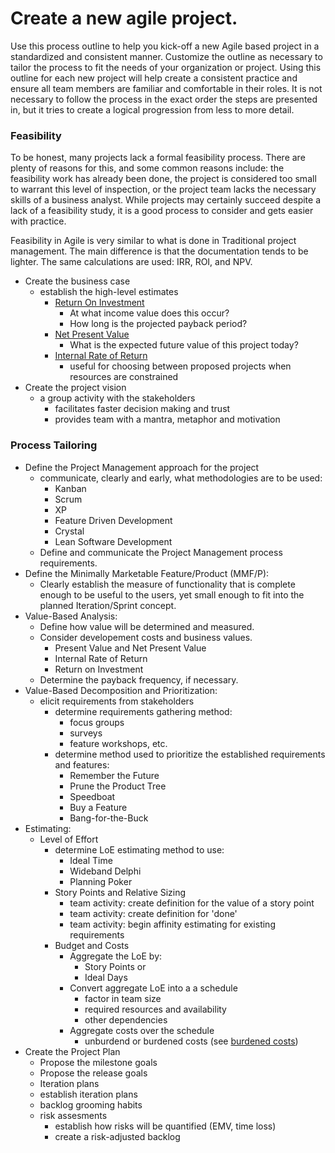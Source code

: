 # Create a new agile project.

Use this process outline to help you kick-off a new Agile based project in a standardized and consistent manner.  Customize the outline as necessary to tailor the process to fit the needs of your organization or project.  Using this outline for each new project will help create a consistent practice and ensure all team members are familiar and comfortable in their roles.  It is not necessary to follow the process in the exact order the steps are presented in, but it tries to create a logical progression from less to more detail.  

### Feasibility
To be honest, many projects lack a formal feasibility process. There are plenty of reasons for this, and some common reasons include: the feasibility work has already been done, the project is considered too small to warrant this level of inspection, or the project team lacks the necessary skills of a business analyst.  While projects may certainly succeed despite a lack of a feasibility study, it is a good process to consider and gets easier with practice.  

Feasibility in Agile is very similar to what is done in Traditional project management.  The main difference is that the documentation tends to be lighter.  The same calculations are used: IRR, ROI, and NPV.

* Create the business case
  * establish the high-level estimates
    * [Return On Investment](calculate-value.md)
      * At what income value does this occur?
      * How long is the projected payback period?
    * [Net Present Value](calculate-value.md)
      * What is the expected future value of this project today?
    * [Internal Rate of Return](calculate-value.md)
      * useful for choosing between proposed projects when resources are constrained
* Create the project vision
  * a group activity with the stakeholders
    * facilitates faster decision making and trust
    * provides team with a mantra, metaphor and motivation

### Process Tailoring

  * Define the Project Management approach for the project
    * communicate, clearly and early, what methodologies are to be used:
	  - Kanban
	  - Scrum
	  - XP
	  - Feature Driven Development
	  - Crystal
	  - Lean Software Development
	* Define and communicate the Project Management process requirements.
* Define the Minimally Marketable Feature/Product (MMF/P):
  * Clearly establish the measure of functionality that is complete enough to be useful to the users, yet small enough to fit into the planned Iteration/Sprint concept.
* Value-Based Analysis:
  * Define how value will be determined and measured.
  * Consider developement costs and business values.
    - Present Value and Net Present Value
	- Internal Rate of Return
	- Return on Investment
  * Determine the payback frequency, if necessary.
* Value-Based Decomposition and Prioritization:
  * elicit requirements from stakeholders
    - determine requirements gathering method:
	  - focus groups
	  - surveys
	  - feature workshops, etc.
	- determine method used to prioritize the established requirements and features:
	  - Remember the Future
	  - Prune the Product Tree
	  - Speedboat
	  - Buy a Feature
	  - Bang-for-the-Buck
* Estimating:
  * Level of Effort
    - determine LoE estimating method to use:
	  - Ideal Time
	  - Wideband Delphi
	  - Planning Poker
	- Story Points and Relative Sizing 
	  - team activity: create definition for the value of a story point
	  - team activity: create definition for 'done'
	  - team activity: begin affinity estimating for existing requirements 
    - Budget and Costs
	  - Aggregate the LoE by:
	    - Story Points or
		- Ideal Days
	  - Convert aggregate LoE into a a schedule
	    - factor in team size
		- required resources and availability
		- other dependencies
	  - Aggregate costs over the schedule
	    - unburdend or burdened costs (see [burdened costs](burdened-costs.md))
* Create the Project Plan
  * Propose the milestone goals
  * Propose the release goals
  * Iteration plans
   - establish iteration plans
   - backlog grooming habits
   - risk assesments
	 - establish how risks will be quantified (EMV, time loss)
     - create a risk-adjusted backlog

